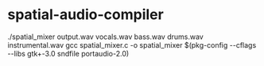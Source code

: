# spatial-audio-compiler
./spatial_mixer output.wav vocals.wav bass.wav drums.wav instrumental.wav
gcc spatial_mixer.c -o spatial_mixer $(pkg-config --cflags --libs gtk+-3.0 sndfile portaudio-2.0)